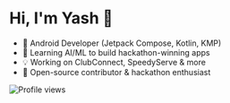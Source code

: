 # Hi, I'm Yash 👋

- 🚀 Android Developer (Jetpack Compose, Kotlin, KMP)
- 🤖 Learning AI/ML to build hackathon-winning apps
- 💡 Working on ClubConnect, SpeedyServe & more
- 🌱 Open-source contributor & hackathon enthusiast

![Profile views](https://komarev.com/ghpvc/?username=Yashk907&color=blue)
